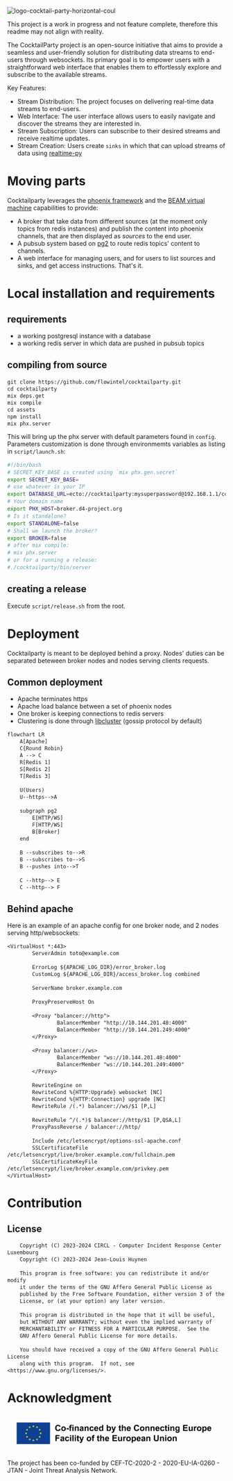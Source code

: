
![logo-cocktail-party-horizontal-coul](https://github.com/user-attachments/assets/bc59b4be-d3f0-4fda-bb73-fe9a7487f9d2)

This project is a work in progress and not feature complete, therefore this readme may not align with reality.

The CocktailParty project is an open-source initiative that aims to provide a seamless and user-friendly solution for distributing data streams to end-users through websockets. Its primary goal is to empower users with a straightforward web interface that enables them to effortlessly explore and subscribe to the available streams.

Key Features:

- Stream Distribution: The project focuses on delivering real-time data streams to end-users.
- Web Interface: The user interface allows users to easily navigate and discover the streams they are interested in.
- Stream Subscription: Users can subscribe to their desired streams and receive realtime updates.
- Stream Creation: Users create `sinks` in which that can upload streams of data using [realtime-py](https://github.com/flowintel/realtime-py/tree/master)
  
# Moving parts

Cocktailparty leverages the [phoenix framework](https://www.phoenixframework.org/) and the [BEAM virtual machine](https://www.erlang.org/blog/a-brief-beam-primer/) capabilities to provide:
- A broker that take data from different sources (at the moment only topics from redis instances) and publish the content into phoenix channels, that are then displayed as *sources* to the end user.
- A pubsub system based on [pg2](https://www.erlang.org/docs/18/man/pg2.html) to route redis topics' content to channels.
- A web interface for managing users, and for users to list sources and sinks, and get access instructions.
That's it.

# Local installation and requirements
## requirements
- a working postgresql instance with a database
- a working redis server in which data are pushed in pubsub topics

## compiling from source
```
git clone https://github.com/flowintel/cocktailparty.git
cd cocktailparty
mix deps.get
mix compile
cd assets
npm install 
mix phx.server
```

This will bring up the phx server with default parameters found in `config`.
Parameters customization is done through environmemts variables as listing in `script/launch.sh`:

```bash
#!/bin/bash
# SECRET_KEY_BASE is created using `mix phx.gen.secret`
export SECRET_KEY_BASE=
# use whatever is your IP
export DATABASE_URL=ecto://cocktailparty:mysuperpassword@192.168.1.1/cocktailparty
# Your domain name
export PHX_HOST=broker.d4-project.org
# Is it standalone?
export STANDALONE=false
# Shall we launch the broker?
export BROKER=false
# after mix compile:
# mix phx.server
# or for a running a release:
#./cocktailparty/bin/server
```
## creating a release
Execute `script/release.sh` from the root.

# Deployment
Cocktailparty is meant to be deployed behind a proxy. Nodes' duties can be separated beteween broker nodes and nodes serving clients requests.

## Common deployment
- Apache terminates https
- Apache load balance between a set of phoenix nodes
- One broker is keeping connections to redis servers
- Clustering is done through [libcluster](https://hex.pm/packages/libcluster) (gossip protocol by default)

```mermaid
flowchart LR
    A[Apache]
    C{Round Robin}
    A --> C
    R[Redis 1]
    S[Redis 2]
    T[Redis 3]
    
    U(Users)
    U--https-->A
    
    subgraph pg2
        E[HTTP/WS]
        F[HTTP/WS]
        B[Broker]
    end
    
    B --subscribes to-->R
    B --subscribes to-->S
    B --pushes into-->T
    
    C --http--> E
    C --http--> F
```

## Behind apache
Here is an example of an apache config for one broker node, and 2 nodes serving http/websockets:

```
<VirtualHost *:443>
        ServerAdmin toto@example.com

        ErrorLog ${APACHE_LOG_DIR}/error_broker.log
        CustomLog ${APACHE_LOG_DIR}/access_broker.log combined

        ServerName broker.example.com

        ProxyPreserveHost On

        <Proxy "balancer://http">
                BalancerMember "http://10.144.201.48:4000"
                BalancerMember "http://10.144.201.249:4000"
        </Proxy>

        <Proxy balancer://ws>
                BalancerMember "ws://10.144.201.48:4000"
                BalancerMember "ws://10.144.201.249:4000"
        </Proxy>

        RewriteEngine on
        RewriteCond %{HTTP:Upgrade} websocket [NC]
        RewriteCond %{HTTP:Connection} upgrade [NC]
        RewriteRule /(.*) balancer://ws/$1 [P,L]

        RewriteRule ^/(.*)$ balancer://http/$1 [P,QSA,L]
        ProxyPassReverse / balancer://http/

        Include /etc/letsencrypt/options-ssl-apache.conf
        SSLCertificateFile /etc/letsencrypt/live/broker.example.com/fullchain.pem
        SSLCertificateKeyFile /etc/letsencrypt/live/broker.example.com/privkey.pem
</VirtualHost>

```

# Contribution

## License
        Copyright (C) 2023-2024 CIRCL - Computer Incident Response Center Luxembourg
        Copyright (C) 2023-2024 Jean-Louis Huynen

        This program is free software: you can redistribute it and/or modify
        it under the terms of the GNU Affero General Public License as
        published by the Free Software Foundation, either version 3 of the
        License, or (at your option) any later version.

        This program is distributed in the hope that it will be useful,
        but WITHOUT ANY WARRANTY; without even the implied warranty of
        MERCHANTABILITY or FITNESS FOR A PARTICULAR PURPOSE.  See the
        GNU Affero General Public License for more details.

        You should have received a copy of the GNU Affero General Public License
        along with this program.  If not, see <https://www.gnu.org/licenses/>.

# Acknowledgment

![](./img/cef.png)

The project has been co-funded by CEF-TC-2020-2 - 2020-EU-IA-0260 - JTAN - Joint Threat Analysis Network.
